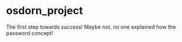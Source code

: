 # osdorn_project
The first step towards success!
Maybe not, no one explained how the password concept!
